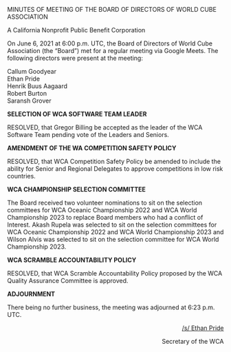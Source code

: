 <div class="text-center">
MINUTES OF MEETING OF THE BOARD OF DIRECTORS OF WORLD CUBE ASSOCIATION

A California Nonprofit Public Benefit Corporation
</div>

On June 6, 2021 at 6:00 p.m. UTC, the Board of Directors of World Cube Association (the “Board”) met for a regular meeting via Google Meets. The following directors were present at the meeting:

<div class="text-center">
Callum Goodyear <br>
Ethan Pride <br>
Henrik Buus Aagaard <br>
Robert Burton <br>
Saransh Grover <br>
</div>


<b class="text-center">SELECTION OF WCA SOFTWARE TEAM LEADER</b>

RESOLVED, that Gregor Billing be accepted as the leader of the WCA Software Team pending vote of the Leaders and Seniors.

<b class="text-center">AMENDMENT OF THE WA COMPETITION SAFETY POLICY</b>

RESOLVED, that WCA Competition Safety Policy be amended to include the ability for Senior and Regional Delegates to approve competitions in low risk countries.

<b class="text-center">WCA CHAMPIONSHIP SELECTION COMMITTEE</b>

The Board received two volunteer nominations to sit on the selection committees for WCA Oceanic Championship 2022 and WCA World Championship 2023 to replace Board members who had a conflict of Interest. Akash Rupela was selected to sit on the selection committees for WCA Oceanic Championship 2022 and WCA World Championship 2023 and Wilson Alvis was selected to sit on the selection committee for WCA World Championship 2023.

<b class="text-center">WCA SCRAMBLE ACCOUNTABILITY POLICY</b>

RESOLVED, that WCA Scramble Accountability Policy proposed by the WCA Quality Assurance Committee is approved.

<b class="text-center">ADJOURNMENT</b>

There being no further business, the meeting was adjourned at 6:23 p.m. UTC.

<div style="text-align: right;">
<span style="text-decoration: underline;">/s/ Ethan Pride</span>


Secretary of the WCA
</div>
